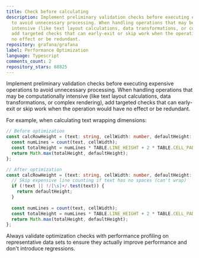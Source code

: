 ```yaml
---
title: Check before calculating
description: Implement preliminary validation checks before executing expensive operations
  to avoid unnecessary processing. When handling operations that may be computationally
  intensive (like text layout calculations, data transformations, or complex rendering),
  add targeted checks that can early-exit or skip work when the operation would have
  no effect or be redundant.
repository: grafana/grafana
label: Performance Optimization
language: Typescript
comments_count: 2
repository_stars: 68825
---
```


Implement preliminary validation checks before executing expensive operations to avoid unnecessary processing. When handling operations that may be computationally intensive (like text layout calculations, data transformations, or complex rendering), add targeted checks that can early-exit or skip work when the operation would have no effect or be redundant.

For example, when calculating text wrapping dimensions:

```typescript
// Before optimization
const calcRowHeight = (text: string, cellWidth: number, defaultHeight: number) => {
  const numLines = count(text, cellWidth);
  const totalHeight = numLines * TABLE.LINE_HEIGHT + 2 * TABLE.CELL_PADDING;
  return Math.max(totalHeight, defaultHeight);
};

// After optimization
const calcRowHeight = (text: string, cellWidth: number, defaultHeight: number) => {
  // Skip expensive line counting if text has no spaces (can't wrap)
  if (!text || !/[\s]+/.test(text)) {
    return defaultHeight;
  }
  
  const numLines = count(text, cellWidth);
  const totalHeight = numLines * TABLE.LINE_HEIGHT + 2 * TABLE.CELL_PADDING;
  return Math.max(totalHeight, defaultHeight);
};
```

Always validate optimization checks with performance profiling on representative data sets to ensure they actually improve performance and don't introduce regressions.